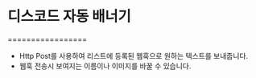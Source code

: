 # 디스코드 자동 배너기
=================
- Http Post를 사용하여 리스트에 등록된 웹훅으로
  원하는 텍스트를 보내줍니다.
- 웹훅 전송시 보여지는 이름이나 이미지를 바꿀 수
  있습니다.

